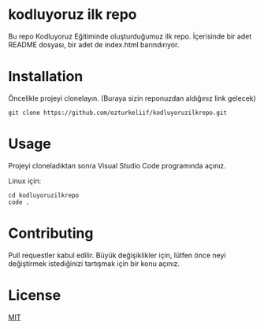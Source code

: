 # kodluyoruz ilk repo
Bu repo Kodluyoruz Eğitiminde oluşturduğumuz ilk repo. İçerisinde bir adet README dosyası, bir adet de index.html barındırıyor.



# Installation
Öncelikle projeyi clonelayın. (Buraya sizin reponuzdan aldığınız link gelecek)
``` 
git clone https://github.com/ozturkeliif/kodluyoruzilkrepo.git 
```
# Usage
Projeyi cloneladıktan sonra Visual Studio Code programında açınız.

Linux için:
```
cd kodluyoruzilkrepo
code .
```
# Contributing
Pull requestler kabul edilir. Büyük değişiklikler için, lütfen önce neyi değiştirmek istediğinizi tartışmak için bir konu açınız.

# License
[MIT](https://choosealicense.com/licenses/mit/)
